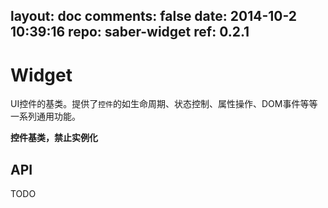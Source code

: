 layout: doc
comments: false
date: 2014-10-2 10:39:16
repo: saber-widget
ref: 0.2.1
---

# Widget

UI控件的基类。提供了`控件`的如生命周期、状态控制、属性操作、DOM事件等等一系列通用功能。

**控件基类，禁止实例化**

## API

TODO


